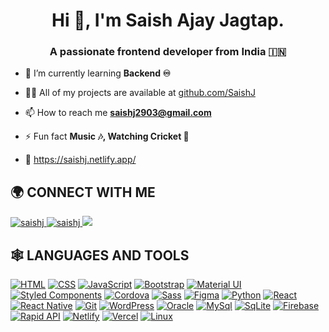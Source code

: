 <h1 align="center">Hi 👋, I'm Saish Ajay Jagtap.</h1>
<h3 align="center">A passionate frontend developer from India 🇮🇳</h3>

- 🌱 I’m currently learning **Backend ♾️**

- 👨‍💻 All of my projects are available at [github.com/SaishJ](github.com/SaishJ)

- 📫 How to reach me **saishj2903@gmail.com**

- ⚡ Fun fact **Music 🎶, Watching Cricket 🏏**

- 🔗 https://saishj.netlify.app/

## 🌍 **CONNECT WITH ME**

<a href="https://codepen.io/saishj">
  <img src="https://img.shields.io/badge/-Codepen-000000?logo=codepen&logoColor=white&style=for-the-badge" title="Codepen" alt="saishj" />
</a>
<a href="https://dev.to/saishj">
  <img src="https://img.shields.io/badge/-Dev%20Community-0A0A0A?logo=dev.to&logoColor=white&style=for-the-badge" title="Dev Community" alt="saishj" />
</a>
<a href="https://medium.com/@saishj2903">
  <img src="https://img.shields.io/badge/-Medium-0A0A0A?logo=medium&logoColor=white&style=for-the-badge" />
</a>

## 🕸️ **LANGUAGES AND TOOLS**

[![HTML](https://img.shields.io/badge/-Html-E34F26?logo=html5&logoColor=white&style=for-the-badge "HTML")][repo]
[![CSS](https://img.shields.io/badge/-Css3-1572B6?logo=css3&logoColor=white&style=for-the-badge "CSS")][repo]
[![JavaScript](https://img.shields.io/badge/-JavaScript-F7DF1E?logo=javascript&logoColor=020202&style=for-the-badge "JavaScript")][repo]
[![Bootstrap](https://img.shields.io/badge/-Bootstrap-7952B3?logo=bootstrap&logoColor=white&style=for-the-badge "Bootstrap")][repo]
[![Material UI](https://img.shields.io/badge/-Material%20UI-007FFF?logo=mui&logoColor=white&style=for-the-badge "Material UI")][repo]
[![Styled Components](https://img.shields.io/badge/-Styled%20Components-DB7093?logo=styled-components&logoColor=white&style=for-the-badge "Styled Components")][repo]
[![Cordova](https://img.shields.io/badge/-Cordova-E8E8E8?logo=apache%20cordova&logoColor=020202&style=for-the-badge "Cordova")][repo]
[![Sass](https://img.shields.io/badge/-Sass-CC6699?logo=sass&logoColor=white&style=for-the-badge "SASS")][repo]
[![Figma](https://img.shields.io/badge/-Figma-F24E1E?logo=figma&logoColor=white&style=for-the-badge "Figma")][repo]
[![Python](https://img.shields.io/badge/python-3670A0?style=for-the-badge&logo=python&logoColor=ffdd54 "Python")][repo]
[![React](https://img.shields.io/badge/React-20232A?style=for-the-badge&logo=react&logoColor=61DAFB "React")][repo]
[![React Native](https://img.shields.io/badge/React_Native-20232A?style=for-the-badge&logo=react&logoColor=61DAFB "React Native")][repo]
[![Git](https://img.shields.io/badge/-Git-F05032?logo=git&logoColor=white&style=for-the-badge "Git")][repo]
[![WordPress](https://img.shields.io/badge/-WordPress-21759B?logo=wordpress&logoColor=white&style=for-the-badge "WordPress")][repo]
[![Oracle](https://img.shields.io/badge/-Oracle-F80000?logo=oracle&logoColor=white&style=for-the-badge "Oracle")][repo]
[![MySql](https://img.shields.io/badge/MySQL-00000F?style=for-the-badge&logo=mysql&logoColor=white "MySql")][repo]
[![SqLite](https://img.shields.io/badge/-SqLite-003B57?logo=sqlite&logoColor=white&style=for-the-badge "SqLite")][repo]
[![Firebase](https://img.shields.io/badge/firebase-%23039BE5.svg?style=for-the-badge&logo=firebase "Firebase")][repo]
[![Rapid API](https://img.shields.io/badge/-Rapid%20API-009688?logo=fastapi&logoColor=white&style=for-the-badge "Rapid API")][repo]
[![Netlify](https://img.shields.io/badge/netlify-%23000000.svg?style=for-the-badge&logo=netlify&logoColor=#00C7B7 "Netlify")][repo]
[![Vercel](https://img.shields.io/badge/-Vercel-000000?logo=vercel&logoColor=white&style=for-the-badge "Vercel")][repo]
[![Linux](https://img.shields.io/badge/-Linux-FCC624?logo=linux&logoColor=020202&style=for-the-badge "Linux")][repo]

[repo]: https://github.com/SaishJ?tab=repositories
